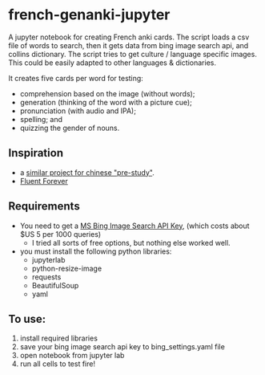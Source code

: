 # french-genanki-jupyter
A jupyter notebook for creating French anki cards.  The script loads a csv file of words to search, then it gets data from bing image search api, and collins dictionary.  The script tries to get culture / language specific images. This could be easily adapted to other languages & dictionaries.  

It creates five cards per word for testing:
* comprehension based on the image (without words);
* generation (thinking of the word with a picture cue);
* pronunciation (with audio and IPA);
* spelling; and
* quizzing the gender of nouns.

## Inspiration
*  a [similar project for chinese "pre-study"](https://www.kerrickstaley.com/2018/09/04/chinese-prestudy).
* [Fluent Forever](https://fluent-forever.com/)

## Requirements
* You need to get a [MS Bing Image Search API Key](https://azure.microsoft.com/en-ca/services/cognitive-services/bing-image-search-api/), (which costs about $US 5 per 1000 queries)
  * I tried all sorts of free options, but nothing else worked well.
* you must install the following python libraries:
  * jupyterlab
  * python-resize-image
  * requests
  * BeautifulSoup
  * yaml

## To use:
1. install required libraries
1. save your bing image search api key to bing_settings.yaml file
1. open notebook from jupyter lab
1. run all cells to test fire!
